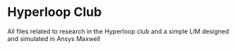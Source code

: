 # Hyperloop Club

All files related to research in the Hyperloop club and a simple LIM designed and simulated in Ansys Maxwell